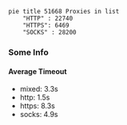 
```mermaid
pie title 51668 Proxies in list
    "HTTP" : 22740
    "HTTPS": 6469
    "SOCKS" : 28200
```

### Some Info
#### Average Timeout

- mixed: 3.3s
- http: 1.5s
- https: 8.3s
- socks: 4.9s